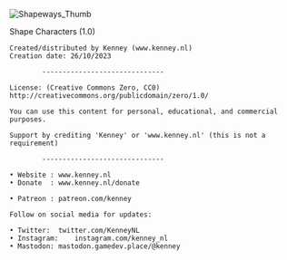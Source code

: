 ![Shapeways_Thumb](https://media.githubusercontent.com/media/nginetechnologies/pack-shapeways.nplugin/main/Assets/Thumbnail/Shapeways_Thumb.png)

Shape Characters (1.0)

	Created/distributed by Kenney (www.kenney.nl)
	Creation date: 26/10/2023

			------------------------------

	License: (Creative Commons Zero, CC0)
	http://creativecommons.org/publicdomain/zero/1.0/

	You can use this content for personal, educational, and commercial purposes.

	Support by crediting 'Kenney' or 'www.kenney.nl' (this is not a requirement)

			------------------------------

	• Website : www.kenney.nl
	• Donate  : www.kenney.nl/donate

	• Patreon : patreon.com/kenney
	
	Follow on social media for updates:

	• Twitter:	twitter.com/KenneyNL
	• Instagram: 	instagram.com/kenney_nl
	• Mastodon:	mastodon.gamedev.place/@kenney
